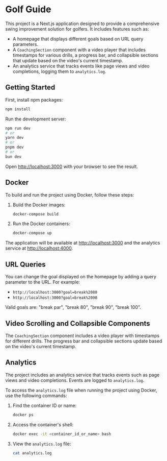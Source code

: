 # Golf Guide

This project is a Next.js application designed to provide a comprehensive swing improvement solution for golfers. It includes features such as:

- A homepage that displays different goals based on URL query parameters.
- A `CoachingSection` component with a video player that includes timestamps for various drills, a progress bar, and collapsible sections that update based on the video's current timestamp.
- An analytics service that tracks events like page views and video completions, logging them to `analytics.log`.

## Getting Started

First, install npm packages:

```bash
npm install
```

Run the development server:
```bash
npm run dev
# or
yarn dev
# or
pnpm dev
# or
bun dev
```

Open [http://localhost:3000](http://localhost:3000) with your browser to see the result.

## Docker

To build and run the project using Docker, follow these steps:

1. Build the Docker images:
    ```bash
    docker-compose build
    ```

2. Run the Docker containers:
    ```bash
    docker-compose up
    ```

The application will be available at [http://localhost:3000](http://localhost:3000) and the analytics service at [http://localhost:4000](http://localhost:4000).

## URL Queries

You can change the goal displayed on the homepage by adding a query parameter to the URL. For example:

- `http://localhost:3000?goal=break%2080`
- `http://localhost:3000?goal=break%2090`

Valid goals are: "break par", "break 80", "break 90", "break 100".

## Video Scrolling and Collapsible Components

The `CoachingSection` component includes a video player with timestamps for different drills. The progress bar and collapsible sections update based on the video's current timestamp.

## Analytics

The project includes an analytics service that tracks events such as page views and video completions. Events are logged to `analytics.log`.

To access the `analytics.log` file when running the project using Docker, use the following commands:

1. Find the container ID or name:
    ```bash
    docker ps
    ```

2. Access the container's shell:
    ```bash
    docker exec -it <container_id_or_name> bash
    ```

3. View the `analytics.log` file:
    ```bash
    cat analytics.log
    ```


